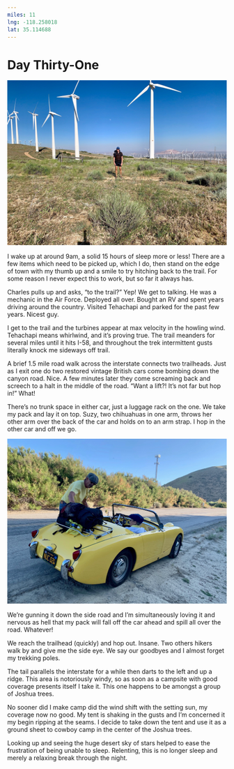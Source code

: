 ```yaml
---
miles: 11
lng: -118.258018
lat: 35.114688
---
```


# Day Thirty-One

![r:75](2019-06-13.jpeg)

I wake up at around 9am, a solid 15 hours of sleep more or less! There are a few items which need to be picked up, which I do, then stand on the edge of town with my thumb up and a smile to try hitching back to the trail. For some reason I never expect this to work, but so far it always has.

Charles pulls up and asks, “to the trail?” Yep! We get to talking. He was a mechanic in the Air Force. Deployed all over. Bought an RV and spent years driving around the country. Visited Tehachapi and parked for the past few years. Nicest guy.

<!-- more -->

I get to the trail and the turbines appear at max velocity in the howling wind. Tehachapi means whirlwind, and it’s proving true. The trail meanders for several miles until it hits I-58, and throughout the trek intermittent gusts literally knock me sideways off trail.

A brief 1.5 mile road walk across the interstate connects two trailheads. Just as I exit one do two restored vintage British cars come bombing down the canyon road. Nice. A few minutes later they come screaming back and screech to a halt in the middle of the road. “Want a lift?! It’s not far but hop in!” What!

There’s no trunk space in either car, just a luggage rack on the one. We take my pack and lay it on top. Suzy, two chihuahuas in one arm, throws her other arm over the back of the car and holds on to an arm strap. I hop in the other car and off we go.

![r:75](2019-06-13-2.jpeg)

We’re gunning it down the side road and I’m simultaneously loving it and nervous as hell that my pack will fall off the car ahead and spill all over the road. Whatever!

We reach the trailhead (quickly) and hop out. Insane. Two others hikers walk by and give me the side eye. We say our goodbyes and I almost forget my trekking poles.

The tail parallels the interstate for a while then darts to the left and up a ridge. This area is notoriously windy, so as soon as a campsite with good coverage presents itself I take it. This one happens to be amongst a group of Joshua trees.

No sooner did I make camp did the wind shift with the setting sun, my coverage now no good. My tent is shaking in the gusts and I’m concerned it my begin ripping at the seams. I decide to take down the tent and use it as a ground sheet to cowboy camp in the center of the Joshua trees.

Looking up and seeing the huge desert sky of stars helped to ease the frustration of being unable to sleep. Relenting, this is no longer sleep and merely a relaxing break through the night.